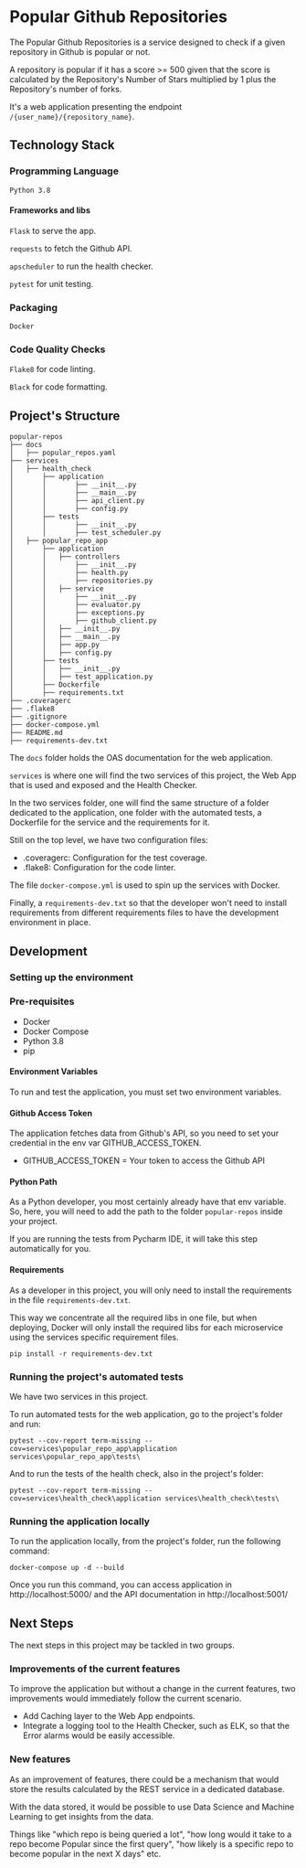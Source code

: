 Popular Github Repositories
===========================

The Popular Github Repositories is a service designed to
check if a given repository in Github is popular or not.

A repository is popular if it has a score >= 500 given that
the score is calculated by the Repository's  Number of Stars
multiplied by 1 plus the Repository's number of forks.

It's a web application presenting the endpoint 
`/{user_name}/{repository_name}`.

## Technology Stack

### Programming Language

`Python 3.8`

#### Frameworks and libs

`Flask` to serve the app.

`requests` to fetch the Github API.

`apscheduler` to run the health checker.

`pytest` for unit testing.

### Packaging

`Docker`

### Code Quality Checks

`Flake8` for code linting.

`Black` for code formatting.

## Project's Structure

```
popular-repos
├── docs
│   ├── popular_repos.yaml
├── services
│   ├── health_check
│       ├── application
│       │       ├── __init__.py
│       │       ├── __main__.py
│       │       ├── api_client.py
│       │       ├── config.py
│       ├── tests
│       │       ├── __init__.py
│       │       ├── test_scheduler.py
│   ├── popular_repo_app
│       ├── application
│       │   ├── controllers
│       │       ├── __init__.py
│       │       ├── health.py
│       │       ├── repositories.py
│       │   ├── service
│       │       ├── __init__.py
│       │       ├── evaluator.py
│       │       ├── exceptions.py
│       │       ├── github_client.py
│       │   ├── __init__.py
│       │   ├── __main__.py
│       │   ├── app.py
│       │   ├── config.py
│       ├── tests
│       │   ├── __init__.py
│       │   ├── test_application.py
│       ├── Dockerfile
│       ├── requirements.txt
├── .coveragerc
├── .flake8
├── .gitignore
├── docker-compose.yml
├── README.md
├── requirements-dev.txt
```

The `docs` folder holds the OAS documentation for the
web application.

`services` is where one will find the two services of 
this project, the Web App that is used and exposed and
the Health Checker.

In the two services folder, one will find the same structure
of a folder dedicated to the application, one folder with the
automated tests, a Dockerfile for the service and the
requirements for it.

Still on the top level, we have two configuration files:

- .coveragerc: Configuration for the test coverage.
- .flake8: Configuration for the code linter.

The file `docker-compose.yml` is used to spin up the services
with Docker.

Finally, a `requirements-dev.txt` so that the developer
won't need to install requirements from different requirements
files to have the development environment in place.

## Development

### Setting up the environment

### Pre-requisites

- Docker
- Docker Compose
- Python 3.8
- pip

#### Environment Variables

To run and test the application, you must set two environment
variables.

#### Github Access Token

The application fetches data from Github's API, so you
need to set your credential in the env var GITHUB_ACCESS_TOKEN.

- GITHUB_ACCESS_TOKEN = Your token to access the Github API
  
#### Python Path

As a Python developer, you most certainly already have that
env variable. So, here, you will need to add the path to
the folder `popular-repos` inside your project.

If you are running the tests from Pycharm IDE, it will take
this step automatically for you.

#### Requirements

As a developer in this project, you will only need to
install the requirements in the file `requirements-dev.txt`.

This way we concentrate all the required libs in one file,
but when deploying, Docker will only install the required
libs for each microservice using the services specific
requirement files.

```
pip install -r requirements-dev.txt
```

### Running the project's automated tests

We have two services in this project. 

To run automated tests for the web application, go to the
project's folder and run:

```
pytest --cov-report term-missing --cov=services\popular_repo_app\application services\popular_repo_app\tests\
```

And to run the tests of the health check, also in the project's
folder:

```
pytest --cov-report term-missing --cov=services\health_check\application services\health_check\tests\
```

### Running the application locally

To run the application locally, from the project's folder, 
run the following command:

```
docker-compose up -d --build
```

Once you run this command, you can access application in
http://localhost:5000/ and the API documentation in 
http://localhost:5001/

## Next Steps

The next steps in this project may be tackled in two groups.

### Improvements of the current features

To improve the application but without a change in the
current features, two improvements would immediately 
follow the current scenario.

- Add Caching layer to the Web App endpoints.
- Integrate a logging tool to the Health Checker, such
  as ELK, so that the Error alarms would be easily 
  accessible.
  
### New features

As an improvement of features, there could be a mechanism
that would store the results calculated by the REST service
in a dedicated database.

With the data stored, it would be possible to use Data Science
and Machine Learning to get insights from the data.

Things like "which repo is being queried a lot", "how long would
it take to a repo become Popular since the first query", "how
likely is a specific repo to become popular in the next X days"
etc.